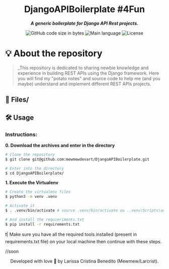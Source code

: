 <h1 align="center">
 DjangoAPIBoilerplate #4Fun
</h1>

<p align="center">
	<b><i>A generic boilerplate for Django API Rest projects.</i></b><br>
</p>

<p align="center">
	<img alt="GitHub code size in bytes" src="https://img.shields.io/github/languages/code-size/mewmewdevart/DjangoAPIBoilerplate?color=6272a4" />
	<img alt="Main language" src="https://img.shields.io/github/languages/top/mewmewdevart/DjangoAPIBoilerplate?color=6272a4"/>
	<img alt="License" src="https://img.shields.io/github/license/mewmewdevart/DjangoAPIBoilerplate?color=6272a4"/>
</p>

# 💡 About the repository
> _This repository is dedicated to sharing newbie knowledge and experience in building REST APIs using the Django framework. Here you will find my "potato notes" and source code to help me (and you maybe) understand and implement different REST APIs projects.

## 📁 Files/


## 🛠️ Usage
### Instructions:

**0. Download the archives and enter in the directory**

```bash
# Clone the repository
$ git clone git@github.com:mewmewdevart/DjangoAPIBoilerplate.git

# Enter into the directory
$ cd DjangoAPIBoilerplate/
```

**1. Execute the Virtualenv**
```bash
# Create the virtualenv files
$ python3 -m venv .venv

# Activate it
$ . .venv/bin/activate # source .venv/bin/activate ou ..venv\Scripts\activate (windows)

# And install the requieriments.txt
$ pip install -r requirements.txt
```

❗️| Make sure you have all the required tools installed (present in requirements.txt file) on your local machine then continue with these steps.<br>

//soon


<p align="center"> Developed with love 💜 by Larissa Cristina Benedito (Mewmew/Larcrist). </p>
